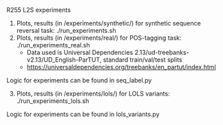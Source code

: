 R255 L2S experiments 

1) Plots, results (in /experiments/synthetic/) for synthetic sequence reversal task: ./run_experiments.sh
2) Plots, results (in /experiments/real/) for POS-tagging task: ./run_experiments_real.sh
    - Data used is Universal Dependencies 2.13/ud-treebanks-v2.13/UD_English-ParTUT, standard train/val/test splits
    - https://universaldependencies.org/treebanks/en_partut/index.html

Logic for experiments can be found in seq_label.py

3) Plots, results (in /experiments/lols/) for LOLS variants: ./run_experiments_lols.sh

Logic for experiments can be found in lols_variants.py